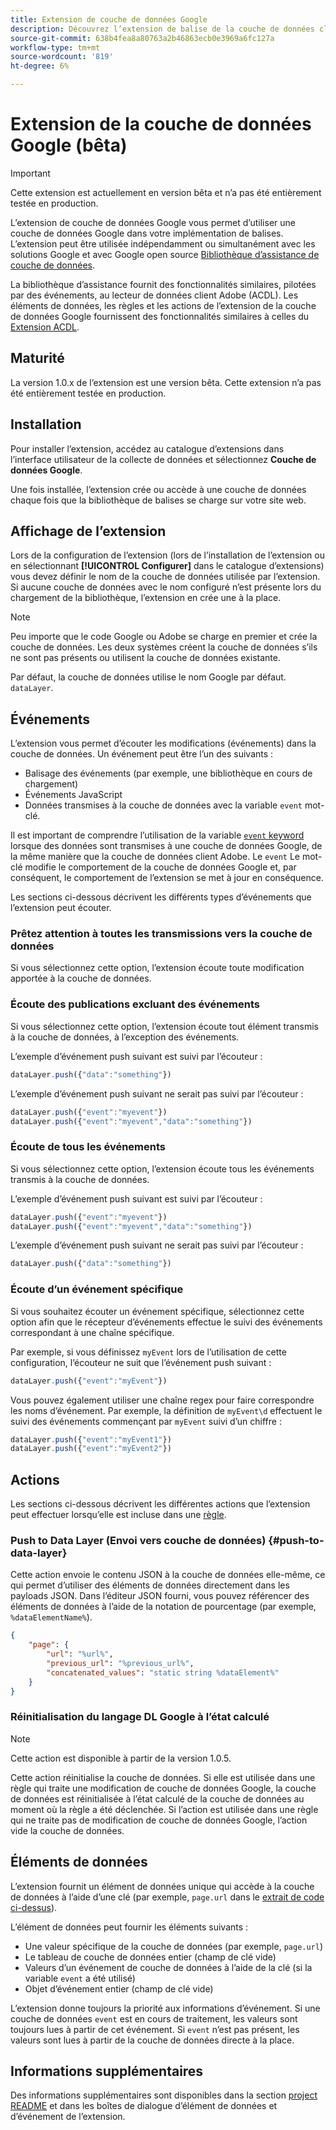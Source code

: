 ```yaml
---
title: Extension de couche de données Google
description: Découvrez l’extension de balise de la couche de données client Google dans Adobe Experience Platform.
source-git-commit: 638b4fea8a80763a2b46863ecb0e3969a6fc127a
workflow-type: tm+mt
source-wordcount: '819'
ht-degree: 6%

---
```


# Extension de la couche de données Google (bêta)

>[!IMPORTANT]
>
>Cette extension est actuellement en version bêta et n’a pas été entièrement testée en production.

L’extension de couche de données Google vous permet d’utiliser une couche de données Google dans votre implémentation de balises. L’extension peut être utilisée indépendamment ou simultanément avec les solutions Google et avec Google open source [Bibliothèque d’assistance de couche de données](https://github.com/google/data-layer-helper).

La bibliothèque d’assistance fournit des fonctionnalités similaires, pilotées par des événements, au lecteur de données client Adobe (ACDL). Les éléments de données, les règles et les actions de l’extension de la couche de données Google fournissent des fonctionnalités similaires à celles du [Extension ACDL](../client-data-layer/overview.md).

## Maturité

La version 1.0.x de l’extension est une version bêta. Cette extension n’a pas été entièrement testée en production.

## Installation

Pour installer l’extension, accédez au catalogue d’extensions dans l’interface utilisateur de la collecte de données et sélectionnez **Couche de données Google**.

Une fois installée, l’extension crée ou accède à une couche de données chaque fois que la bibliothèque de balises se charge sur votre site web.

## Affichage de l’extension

Lors de la configuration de l’extension (lors de l’installation de l’extension ou en sélectionnant **[!UICONTROL Configurer]** dans le catalogue d’extensions) vous devez définir le nom de la couche de données utilisée par l’extension. Si aucune couche de données avec le nom configuré n’est présente lors du chargement de la bibliothèque, l’extension en crée une à la place.

>[!NOTE]
>
>Peu importe que le code Google ou Adobe se charge en premier et crée la couche de données. Les deux systèmes créent la couche de données s’ils ne sont pas présents ou utilisent la couche de données existante.

Par défaut, la couche de données utilise le nom Google par défaut. `dataLayer`.

## Événements

L’extension vous permet d’écouter les modifications (événements) dans la couche de données. Un événement peut être l’un des suivants :

* Balisage des événements (par exemple, une bibliothèque en cours de chargement)
* Événements JavaScript
* Données transmises à la couche de données avec la variable `event` mot-clé.

Il est important de comprendre l’utilisation de la variable [`event` keyword](https://developers.google.com/tag-platform/devguides/datalayer#use_a_data_layer_with_event_handlers) lorsque des données sont transmises à une couche de données Google, de la même manière que la couche de données client Adobe. Le `event` Le mot-clé modifie le comportement de la couche de données Google et, par conséquent, le comportement de l’extension se met à jour en conséquence.

Les sections ci-dessous décrivent les différents types d’événements que l’extension peut écouter.

### Prêtez attention à toutes les transmissions vers la couche de données

Si vous sélectionnez cette option, l’extension écoute toute modification apportée à la couche de données.

### Écoute des publications excluant des événements

Si vous sélectionnez cette option, l’extension écoute tout élément transmis à la couche de données, à l’exception des événements.

L’exemple d’événement push suivant est suivi par l’écouteur :

```js
dataLayer.push({"data":"something"})
```

L’exemple d’événement push suivant ne serait pas suivi par l’écouteur :

```js
dataLayer.push({"event":"myevent"})
dataLayer.push({"event":"myevent","data":"something"})
```

### Écoute de tous les événements

Si vous sélectionnez cette option, l’extension écoute tous les événements transmis à la couche de données.

L’exemple d’événement push suivant est suivi par l’écouteur :

```js
dataLayer.push({"event":"myevent"})
dataLayer.push({"event":"myevent","data":"something"})
```

L’exemple d’événement push suivant ne serait pas suivi par l’écouteur :

```js
dataLayer.push({"data":"something"})
```

### Écoute d’un événement spécifique

Si vous souhaitez écouter un événement spécifique, sélectionnez cette option afin que le récepteur d’événements effectue le suivi des événements correspondant à une chaîne spécifique.

Par exemple, si vous définissez `myEvent` lors de l’utilisation de cette configuration, l’écouteur ne suit que l’événement push suivant :

```js
dataLayer.push({"event":"myEvent"})
```

Vous pouvez également utiliser une chaîne regex pour faire correspondre les noms d’événement. Par exemple, la définition de `myEvent\d` effectuent le suivi des événements commençant par `myEvent` suivi d’un chiffre :

```js
dataLayer.push({"event":"myEvent1"})
dataLayer.push({"event":"myEvent2"})
```

## Actions

Les sections ci-dessous décrivent les différentes actions que l’extension peut effectuer lorsqu’elle est incluse dans une [règle](../../../ui/managing-resources/rules.md).

### Push to Data Layer (Envoi vers couche de données) {#push-to-data-layer}

Cette action envoie le contenu JSON à la couche de données elle-même, ce qui permet d’utiliser des éléments de données directement dans les payloads JSON. Dans l’éditeur JSON fourni, vous pouvez référencer des éléments de données à l’aide de la notation de pourcentage (par exemple, `%dataElementName%`).

```json
{
    "page": {
        "url": "%url%",
        "previous_url": "%previous_url%",
        "concatenated_values": "static string %dataElement%"
    }
}
```

### Réinitialisation du langage DL Google à l’état calculé

>[!NOTE]
>
>Cette action est disponible à partir de la version 1.0.5.

Cette action réinitialise la couche de données. Si elle est utilisée dans une règle qui traite une modification de couche de données Google, la couche de données est réinitialisée à l’état calculé de la couche de données au moment où la règle a été déclenchée. Si l’action est utilisée dans une règle qui ne traite pas de modification de couche de données Google, l’action vide la couche de données.

## Éléments de données

L’extension fournit un élément de données unique qui accède à la couche de données à l’aide d’une clé (par exemple, `page.url` dans le [extrait de code ci-dessus](#push-to-data-layer)).

L’élément de données peut fournir les éléments suivants :

* Une valeur spécifique de la couche de données (par exemple, `page.url`)
* Le tableau de couche de données entier (champ de clé vide)
* Valeurs d’un événement de couche de données à l’aide de la clé (si la variable `event` a été utilisé)
* Objet d’événement entier (champ de clé vide)

L’extension donne toujours la priorité aux informations d’événement. Si une couche de données `event` est en cours de traitement, les valeurs sont toujours lues à partir de cet événement. Si `event` n’est pas présent, les valeurs sont lues à partir de la couche de données directe à la place.

## Informations supplémentaires 

Des informations supplémentaires sont disponibles dans la section [project README](https://github.com/adobe/reactor-extension-googledatalayer/blob/main/README.md) et dans les boîtes de dialogue d’élément de données et d’événement de l’extension.
